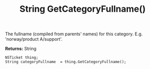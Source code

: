 ﻿---
uid: crmscript_ref_NSTicket_GetCategoryFullname
title: String GetCategoryFullname()
intellisense: NSTicket.GetCategoryFullname
keywords: NSTicket, GetCategoryFullname
so.topic: reference
---

The fullname (compiled from parents&apos; names) for this category. E.g. &apos;norway/product A/support&apos;.

**Returns:** String


```crmscript
NSTicket thing;
String categoryFullname  = thing.GetCategoryFullname();
```


